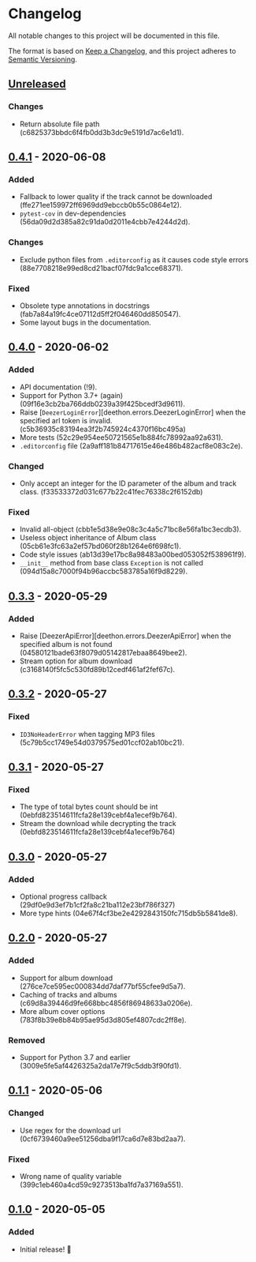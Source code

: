 # Changelog
All notable changes to this project will be documented in this file.

The format is based on [Keep a Changelog](https://keepachangelog.com/en/1.0.0/),
and this project adheres to [Semantic Versioning](https://semver.org/spec/v2.0.0.html).

## [Unreleased]
### Changes
- Return absolute file path (c6825373bbdc6f4fb0dd3b3dc9e5191d7ac6e1d1).

## [0.4.1] - 2020-06-08
### Added
- Fallback to lower quality if the track cannot be downloaded
(ffe271ee159972ff6969dd9ebccb0b55c0864e12).
- `pytest-cov` in dev-dependencies (56da09d2d385a82c91da0d2011e4cbb7e4244d2d).

### Changes
- Exclude python files from `.editorconfig` as it causes code style errors
(88e7708218e99ed8cd21bacf07fdc9a1cce68371).

### Fixed
- Obsolete type annotations in docstrings (fab7a84a19fc4ce07112d5ff2f046460dd850547).
- Some layout bugs in the documentation.

## [0.4.0] - 2020-06-02
### Added
- API documentation (!9).
- Support for Python 3.7+ (again) (09f16e3cb2ba766ddb0239a39f425bcedf3d9611).
- Raise [`DeezerLoginError`][deethon.errors.DeezerLoginError] when the
specified arl token is invalid. (c5b36935c83194ea3f2b745924c4370f16bc495a)
- More tests (52c29e954ee50721565e1b884fc78992aa92a631).
- `.editorconfig` file (2a9aff181b84717615e46e486b482acf8e083c2e).

### Changed
- Only accept an integer for the ID parameter of the album and track class.
(f33533372d031c677b22c41fec76338c2f6152db)

### Fixed
- Invalid all-object (cbb1e5d38e9e08c3c4a5c71bc8e56fa1bc3ecdb3).
- Useless object inheritance of Album class (05cb61e3fc63a2ef57bd060f28b1264e6f698fc1).
- Code style issues (ab13d39e17bc8a98483a00bed053052f538961f9).
- `__init__` method from base class `Exception` is not called
(094d15a8c7000f94b96accbc583785a16f9d8229).

## [0.3.3] - 2020-05-29
### Added
- Raise [DeezerApiError][deethon.errors.DeezerApiError] when the specified album
is not found (04580121bade63f8079d05142817ebaa8649bee2).
- Stream option for album download (c3168140f5fc5c530fd89b12cedf461af2fef67c).

## [0.3.2] - 2020-05-27
### Fixed
- `ID3NoHeaderError` when tagging MP3 files (5c79b5cc1749e54d0379575ed01ccf02ab10bc21).

## [0.3.1] - 2020-05-27
### Fixed
- The type of total bytes count should be int (0ebfd823514611fcfa28e139cebf4a1ecef9b764).
- Stream the download while decrypting the track (0ebfd823514611fcfa28e139cebf4a1ecef9b764)

## [0.3.0] - 2020-05-27
### Added
- Optional progress callback (29df0e9d3ef7b1cf2fa8c21ba112e23bf786f327)
- More type hints (04e67f4cf3be2e4292843150fc715db5b5841de8).

## [0.2.0] - 2020-05-27
### Added
- Support for album download (276ce7ce595ec000834dd7daf77bf55cfee9d5a7).
- Caching of tracks and albums (c69d8a39446d9fe668bbc4856f86948633a0206e).
- More album cover options (783f8b39e8b84b95ae95d3d805ef4807cdc2ff8e).

### Removed
- Support for Python 3.7 and earlier (3009e5fe5af4426325a2da17e7f9c5ddb3f90fd1).

## [0.1.1] - 2020-05-06
### Changed
- Use regex for the download url (0cf6739460a9ee51256dba9f17ca6d7e83bd2aa7).

### Fixed
- Wrong name of quality variable (399c1eb460a4cd59c9273513ba1fd7a37169a551).

## [0.1.0] - 2020-05-05
### Added
- Initial release! 🎉

[Unreleased]: https://github.com/deethon/deethon/compare/v0.4.1...HEAD
[0.4.1]: https://github.com/deethon/deethon/compare/v0.4.0...v0.4.1
[0.4.0]: https://github.com/deethon/deethon/compare/v0.3.3...v0.4.0
[0.3.3]: https://github.com/deethon/deethon/compare/v0.3.2...v0.3.3
[0.3.2]: https://github.com/deethon/deethon/compare/v0.3.1...v0.3.2
[0.3.1]: https://github.com/deethon/deethon/compare/v0.3.0...v0.3.1
[0.3.0]: https://github.com/deethon/deethon/compare/v0.2.0...v0.3.0
[0.2.0]: https://github.com/deethon/deethon/compare/v0.1.1...v0.2.0
[0.1.1]: https://github.com/deethon/deethon/compare/v0.1.0...v0.1.1
[0.1.0]: https://github.com/deethon/deethon/releases/tag/v0.1.0
